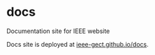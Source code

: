 # docs
Documentation site for IEEE website

Docs site is deployed at <a href="https://ieee-gect.github.io/docs" target="_blank">ieee-gect.github.io/docs</a>.
